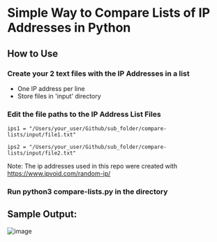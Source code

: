 # Simple Way to Compare Lists of IP Addresses in Python

## How to Use

### Create your 2 text files with the IP Addresses in a list
- One IP address per line
- Store files in 'input' directory

### Edit the file paths to the IP Address List Files
```
ips1 = "/Users/your_user/Github/sub_folder/compare-lists/input/file1.txt"

ips2 = "/Users/your_user/Github/sub_folder/compare-lists/input/file2.txt"
```

Note: The ip addresses used in this repo were created with https://www.ipvoid.com/random-ip/

### Run python3 compare-lists.py in the directory


## Sample Output:

![image](https://user-images.githubusercontent.com/63926014/168871505-58e6ef9a-9fd2-4f60-b652-041d1624d42f.png)
